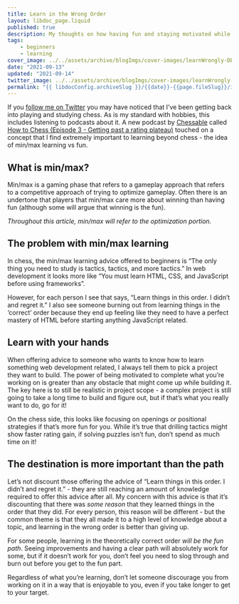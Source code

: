 ```yaml
---
title: Learn in the Wrong Order
layout: libdoc_page.liquid
published: true
description: My thoughts on how having fun and staying motivated while learning is more important than learning things in a 'correct' order.
tags:
    - beginners
    - learning
cover_image: ../../assets/archive/blogImgs/cover-images/learnWrongly-DEV.png
date: "2021-09-13"
updated: "2021-09-14"
twitter_image: ../../assets/archive/blogImgs/cover-images/learnWrongly-DEV.png
permalink: "{{ libdocConfig.archiveSlug }}/{{date}}-{{page.fileSlug}}/index.html"
---
```


If you [follow me on Twitter](https://twitter.com/terabytetiger) you may have noticed that I’ve been getting back into playing and studying chess. As is my standard with hobbies, this includes listening to podcasts about it. A new podcast by [Chessable](https://chessable.com) called [How to Chess (Episode 3 - Getting past a rating plateau)](https://pca.st/ervis0w0) touched on a concept that I find extremely important to learning beyond chess - the idea of min/max learning vs fun.

## What is min/max?

Min/max is a gaming phase that refers to a gameplay approach that refers to a competitive approach of trying to optimize gameplay. Often there is an undertone that players that min/max care more about winning than having fun (although some will argue that winning is the fun).

_Throughout this article, min/max will refer to the optimization portion._

## The problem with min/max learning

In chess, the min/max learning advice offered to beginners is “The only thing you need to study is tactics, tactics, and more tactics.” In web development it looks more like “You must learn HTML, CSS, and JavaScript before using frameworks”.

However, for each person I see that says, “Learn things in this order. I didn’t and regret it.” I also see someone burning out from learning things in the ‘correct’ order because they end up feeling like they need to have a perfect mastery of HTML before starting anything JavaScript related.

## Learn with your hands

When offering advice to someone who wants to know how to learn something web development related, I always tell them to pick a project they want to build. The power of being motivated to complete what you’re working on is greater than any obstacle that might come up while building it. The key here is to still be realistic in project scope - a complex project is still going to take a long time to build and figure out, but if that’s what you really want to do, go for it!

On the chess side, this looks like focusing on openings or positional strategies if that’s more fun for you. While it’s true that drilling tactics might show faster rating gain, if solving puzzles isn’t fun, don’t spend as much time on it!

## The destination is more important than the path

Let’s not discount those offering the advice of “Learn things in this order. I didn’t and regret it.” - they are still reaching an amount of knowledge required to offer this advice after all. My concern with this advice is that it’s discounting that there was _some reason_ that they learned things in the order that they did. For every person, this reason will be different - but the common theme is that they all made it to a high level of knowledge about a topic, and learning in the wrong order is better than giving up.

For some people, learning in the theoretically correct order _will be the fun path_. Seeing improvements and having a clear path will absolutely work for some, but if it doesn’t work for you, don’t feel you need to slog through and burn out before you get to the fun part.

Regardless of what you’re learning, don’t let someone discourage you from working on it in a way that is enjoyable to you, even if you take longer to get to your target.
